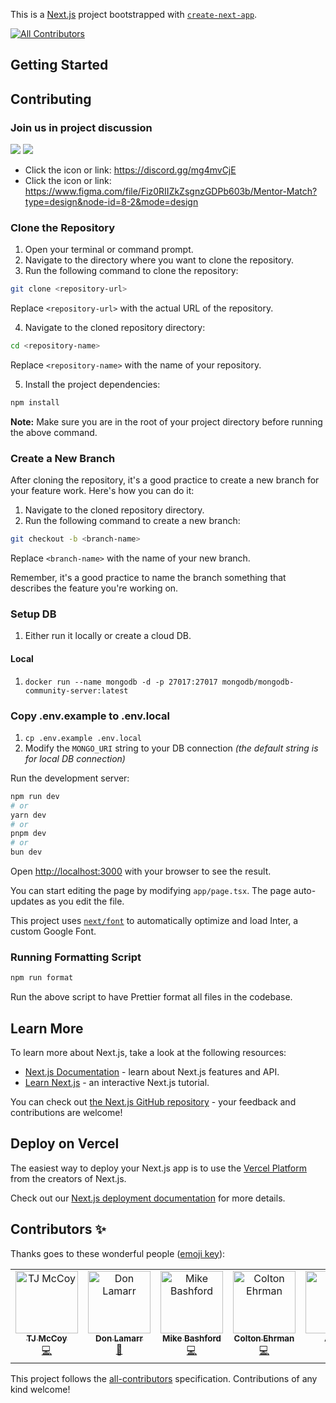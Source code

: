 This is a [Next.js](https://nextjs.org/) project bootstrapped with [`create-next-app`](https://github.com/vercel/next.js/tree/canary/packages/create-next-app).
<!-- ALL-CONTRIBUTORS-BADGE:START - Do not remove or modify this section -->
[![All Contributors](https://img.shields.io/badge/all_contributors-5-orange.svg?style=flat-square)](#contributors-)
<!-- ALL-CONTRIBUTORS-BADGE:END -->

## Getting Started

## Contributing

### Join us in project discussion

<a href="https://discord.gg/mg4mvCjE"><img src="https://img.shields.io/badge/discord-%237289DA.svg?&style=for-the-badge&logo=discord&logoColor=white " /></a>
<a href="https://www.figma.com/file/Fiz0RIIZkZsgnzGDPb603b/Mentor-Match?type=design&node-id=8-2&mode=design"><img src="https://img.shields.io/badge/figma-%23F24E1E.svg?&style=for-the-badge&logo=figma&logoColor=white" /></a>

- Click the icon or link: https://discord.gg/mg4mvCjE
- Click the icon or link: https://www.figma.com/file/Fiz0RIIZkZsgnzGDPb603b/Mentor-Match?type=design&node-id=8-2&mode=design

### Clone the Repository

1. Open your terminal or command prompt.
2. Navigate to the directory where you want to clone the repository.
3. Run the following command to clone the repository:

```bash
git clone <repository-url>
```

Replace `<repository-url>` with the actual URL of the repository.

4. Navigate to the cloned repository directory:

```bash
cd <repository-name>
```

Replace `<repository-name>` with the name of your repository.

5. Install the project dependencies:

```bash
npm install
```

**Note:** Make sure you are in the root of your project directory before running the above command.

### Create a New Branch

After cloning the repository, it's a good practice to create a new branch for your feature work. Here's how you can do it:

1. Navigate to the cloned repository directory.
2. Run the following command to create a new branch:

```bash
git checkout -b <branch-name>
```

Replace `<branch-name>` with the name of your new branch.

Remember, it's a good practice to name the branch something that describes the feature you're working on.

### Setup DB

1. Either run it locally or create a cloud DB.

#### Local

1. `docker run --name mongodb -d -p 27017:27017 mongodb/mongodb-community-server:latest`

### Copy .env.example to .env.local

1. `cp .env.example .env.local`
1. Modify the `MONGO_URI` string to your DB connection _(the default string is for local DB connection)_

Run the development server:

```bash
npm run dev
# or
yarn dev
# or
pnpm dev
# or
bun dev
```

Open [http://localhost:3000](http://localhost:3000) with your browser to see the result.

You can start editing the page by modifying `app/page.tsx`. The page auto-updates as you edit the file.

This project uses [`next/font`](https://nextjs.org/docs/basic-features/font-optimization) to automatically optimize and load Inter, a custom Google Font.

### Running Formatting Script

```bash
npm run format

```

Run the above script to have Prettier format all files in the codebase.

## Learn More

To learn more about Next.js, take a look at the following resources:

- [Next.js Documentation](https://nextjs.org/docs) - learn about Next.js features and API.
- [Learn Next.js](https://nextjs.org/learn) - an interactive Next.js tutorial.

You can check out [the Next.js GitHub repository](https://github.com/vercel/next.js/) - your feedback and contributions are welcome!

## Deploy on Vercel

The easiest way to deploy your Next.js app is to use the [Vercel Platform](https://vercel.com/new?utm_medium=default-template&filter=next.js&utm_source=create-next-app&utm_campaign=create-next-app-readme) from the creators of Next.js.

Check out our [Next.js deployment documentation](https://nextjs.org/docs/deployment) for more details.

## Contributors ✨

Thanks goes to these wonderful people ([emoji key](https://allcontributors.org/docs/en/emoji-key)):

<!-- ALL-CONTRIBUTORS-LIST:START - Do not remove or modify this section -->
<!-- prettier-ignore-start -->
<!-- markdownlint-disable -->
<table>
  <tbody>
    <tr>
      <td align="center" valign="top" width="14.28%"><a href="https://github.com/tjay22"><img src="https://avatars.githubusercontent.com/u/7388732?v=4?s=100" width="100px;" alt="TJ McCoy"/><br /><sub><b>TJ McCoy</b></sub></a><br /><a href="https://github.com/Software-Developer-Academy/mentor-match/commits?author=tjay22" title="Code">💻</a></td>
      <td align="center" valign="top" width="14.28%"><a href="https://github.com/donlevans29"><img src="https://avatars.githubusercontent.com/u/18158428?v=4?s=100" width="100px;" alt="Don Lamarr"/><br /><sub><b>Don Lamarr</b></sub></a><br /><a href="https://github.com/Software-Developer-Academy/mentor-match/pulls?q=is%3Apr+reviewed-by%3Adonlevans29" title="Reviewed Pull Requests">👀</a></td>
      <td align="center" valign="top" width="14.28%"><a href="http://mikebashford.com"><img src="https://avatars.githubusercontent.com/u/13946486?v=4?s=100" width="100px;" alt="Mike Bashford"/><br /><sub><b>Mike Bashford</b></sub></a><br /><a href="https://github.com/Software-Developer-Academy/mentor-match/commits?author=mikebashford" title="Code">💻</a></td>
      <td align="center" valign="top" width="14.28%"><a href="https://coltonehrman.com"><img src="https://avatars.githubusercontent.com/u/12456288?v=4?s=100" width="100px;" alt="Colton Ehrman"/><br /><sub><b>Colton Ehrman</b></sub></a><br /><a href="https://github.com/Software-Developer-Academy/mentor-match/commits?author=coltonehrman" title="Code">💻</a></td>
      <td align="center" valign="top" width="14.28%"><a href="https://github.com/Ragudos"><img src="https://avatars.githubusercontent.com/u/133567781?v=4?s=100" width="100px;" alt="Aaron"/><br /><sub><b>Aaron</b></sub></a><br /><a href="https://github.com/Software-Developer-Academy/mentor-match/commits?author=Ragudos" title="Code">💻</a></td>
    </tr>
  </tbody>
</table>

<!-- markdownlint-restore -->
<!-- prettier-ignore-end -->

<!-- ALL-CONTRIBUTORS-LIST:END -->

This project follows the [all-contributors](https://github.com/all-contributors/all-contributors) specification. Contributions of any kind welcome!